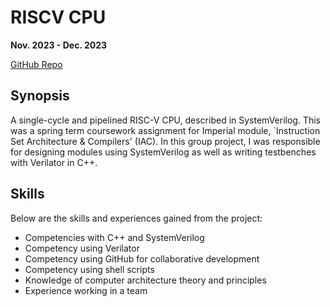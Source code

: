 # RISCV CPU

**Nov. 2023 - Dec. 2023**

[GitHub Repo](https://github.com/AlexSeferidis/CPU-RISCV32I)

## Synopsis

A single-cycle and pipelined RISC-V CPU, described in SystemVerilog. This was a spring term coursework assignment for Imperial module, `Instruction Set Architecture & Compilers' (IAC). In this group project, I was responsible for designing modules using SystemVerilog as well as writing testbenches with Verilator in C++.

## Skills

Below are the skills and experiences gained from the project:

* Competencies with C++ and SystemVerilog
* Competency using Verilator
* Competency using GitHub for collaborative development
* Competency using shell scripts
* Knowledge of computer architecture theory and principles
* Experience working in a team